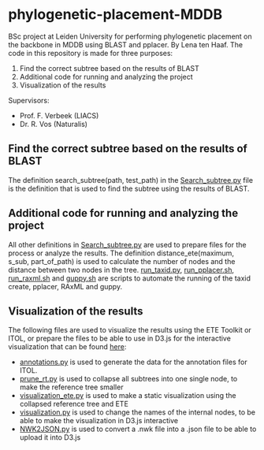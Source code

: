 # phylogenetic-placement-MDDB
BSc project at Leiden University for performing phylogenetic placement on the backbone in MDDB using BLAST and pplacer. By Lena ten Haaf. The code in this repository is made for three purposes:
  1. Find the correct subtree based on the results of BLAST
  2. Additional code for running and analyzing the project
  3. Visualization of the results

Supervisors:
+ Prof. F. Verbeek (LIACS)
+ Dr. R. Vos (Naturalis)

## Find the correct subtree based on the results of BLAST
The definition search_subtree(path, test_path) in the [Search_subtree.py](Search_subtree.py) file is the definition that is used to find the subtree using the results of BLAST. 

## Additional code for running and analyzing the project
All other definitions in [Search_subtree.py](Search_subtree.py) are used to prepare files for the process or analyze the results. The definition distance_ete(maximum, s_sub, part_of_path) is used to calculate the number of nodes and the distance between two nodes in the tree. [run_taxid.py](run_taxid.py), [run_pplacer.sh](run_pplacer.sh), [run_raxml.sh](run_raxml.sh) and [guppy.sh](guppy.sh) are scripts to automate the running of the taxid create, pplacer, RAxML and guppy. 

## Visualization of the results
The following files are used to visualize the results using the ETE Toolkit or ITOL, or prepare the files to be able to use in D3.js for the interactive visualization that can be found [here](https://observablehq.com/d/1c69d26ecff13759):
+ [annotations.py](annotations.py) is used to generate the data for the annotation files for ITOL.
+ [prune_rt.py](prune_rt.py) is used to collapse all subtrees into one single node, to make the reference tree smaller
+ [visualization_ete.py](visualization_ete.py) is used to make a static visualization using the collapsed reference tree and ETE
+ [visualization.py](visualization.py) is used to change the names of the internal nodes, to be able to make the visualization in D3.js interactive
+ [NWK2JSON.py](NWK2JSON.py) is used to convert a .nwk file into a .json file to be able to upload it into D3.js
